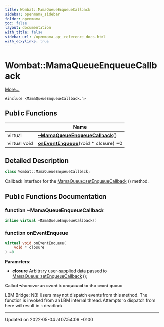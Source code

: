 ```yaml
---
title: Wombat::MamaQueueEnqueueCallback
sidebar: openmama_sidebar
folder: openmama
toc: false
layout: documentation
with_title: false
sidebar_url: /openmama_api_reference_docs.html
with_doxylinks: true
---
```


# Wombat::MamaQueueEnqueueCallback



 [More...](#detailed-description)


`#include <MamaQueueEnqueueCallback.h>`

## Public Functions

|                | Name           |
| -------------- | -------------- |
| virtual | **[~MamaQueueEnqueueCallback](classWombat_1_1MamaQueueEnqueueCallback.html#function-~mamaqueueenqueuecallback)**() |
| virtual void | **[onEventEnqueue](classWombat_1_1MamaQueueEnqueueCallback.html#function-oneventenqueue)**(void * closure) =0 |

## Detailed Description

```cpp
class Wombat::MamaQueueEnqueueCallback;
```


Callback interface for the [MamaQueue::setEnqueueCallback](classWombat_1_1MamaQueue.html#function-setenqueuecallback) () method. 

## Public Functions Documentation

### function ~MamaQueueEnqueueCallback

```cpp
inline virtual ~MamaQueueEnqueueCallback()
```


### function onEventEnqueue

```cpp
virtual void onEventEnqueue(
    void * closure
) =0
```


**Parameters**: 

  * **closure** Arbitrary user-supplied data passed to [MamaQueue::setEnqueueCallback](classWombat_1_1MamaQueue.html#function-setenqueuecallback) (); 


Called whenever an event is enqueued to the event queue.

LBM Bridge: NB! Users may not dispatch events from this method. The function is invoked from an LBM internal thread. Attempts to dispatch from here will result in a deadlock


-------------------------------

Updated on 2022-05-04 at 07:54:06 +0100